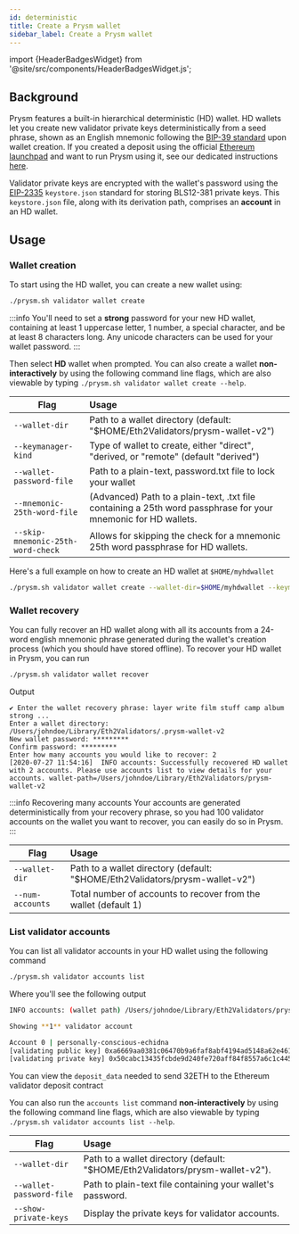 ```yaml
---
id: deterministic
title: Create a Prysm wallet
sidebar_label: Create a Prysm wallet
---
```


import {HeaderBadgesWidget} from '@site/src/components/HeaderBadgesWidget.js';

<HeaderBadgesWidget />

## Background

Prysm features a built-in hierarchical deterministic (HD) wallet. HD wallets let you create new validator private keys deterministically from a seed phrase, shown as an English mnemonic following the [BIP-39 standard](https://en.bitcoin.it/wiki/Seed_phrase) upon wallet creation. If you created a deposit using the official [Ethereum launchpad](https://launchpad.ethereum.org/) and want to run Prysm using it, see our dedicated instructions [here](./install/install-with-script).

Validator private keys are encrypted with the wallet's password using the [EIP-2335](https://eips.ethereum.org/EIPS/eip-2335) `keystore.json` standard for storing BLS12-381 private keys. This `keystore.json` file, along with its derivation path, comprises an **account** in an HD wallet.

## Usage

### Wallet creation

To start using the HD wallet, you can create a new wallet using:

```bash
./prysm.sh validator wallet create
```

:::info
You'll need to set a **strong** password for your new HD wallet, containing at least 1 uppercase letter, 1 number, a special character, and be at least 8 characters long. Any unicode characters can be used for your wallet password.
:::

Then select **HD** wallet when prompted. You can also create a wallet **non-interactively** by using the following command line flags, which are also viewable by typing `./prysm.sh validator wallet create --help`.


| Flag                              | Usage                                                                                                          |
|-----------------------------------|:---------------------------------------------------------------------------------------------------------------|
| `--wallet-dir`                    | Path to a wallet directory (default: "$HOME/Eth2Validators/prysm-wallet-v2")                                   |
| `--keymanager-kind`               | Type of wallet to create, either "direct", "derived, or "remote" (default "derived")                           |
| `--wallet-password-file`          | Path to a plain-text, password.txt file to lock your wallet                                                    |
| `--mnemonic-25th-word-file`       | (Advanced) Path to a plain-text, .txt file containing a 25th word passphrase for your mnemonic for HD wallets. |
| `--skip-mnemonic-25th-word-check` | Allows for skipping the check for a mnemonic 25th word passphrase for HD wallets.                              |

Here's a full example on how to create an HD wallet at `$HOME/myhdwallet`

```bash
./prysm.sh validator wallet create --wallet-dir=$HOME/myhdwallet --keymanager-kind=derived --wallet-password-file=password.txt
```

### Wallet recovery

You can fully recover an HD wallet along with all its accounts from a 24-word english mnemonic phrase generated during the wallet's creation process (which you should have stored offline). To recover your HD wallet in Prysm, you can run

```bash
./prysm.sh validator wallet recover
```

Output

```text
✔ Enter the wallet recovery phrase: layer write film stuff camp album strong ...
Enter a wallet directory: /Users/johndoe/Library/Eth2Validators/.prysm-wallet-v2
New wallet password: *********
Confirm password: *********
Enter how many accounts you would like to recover: 2
[2020-07-27 11:54:16]  INFO accounts: Successfully recovered HD wallet with 2 accounts. Please use accounts list to view details for your accounts. wallet-path=/Users/johndoe/Library/Eth2Validators/prysm-wallet-v2
```

:::info Recovering many accounts
Your accounts are generated deterministically from your recovery phrase, so you had 100 validator accounts on the wallet you want to recover, you can easily do so in Prysm.
:::

| Flag             | Usage                                                                        |
|------------------|:-----------------------------------------------------------------------------|
| `--wallet-dir`   | Path to a wallet directory (default: "$HOME/Eth2Validators/prysm-wallet-v2") |
| `--num-accounts` | Total number of accounts to recover from the wallet (default 1)              |

### List validator accounts

You can list all validator accounts in your HD wallet using the following command

```bash
./prysm.sh validator accounts list
```

Where you'll see the following output

```bash
INFO accounts: (wallet path) /Users/johndoe/Library/Eth2Validators/prysm-wallet-v2

Showing **1** validator account

Account 0 | personally-conscious-echidna
[validating public key] 0xa6669aa0381c06470b9a6faf8abf4194ad5148a62e461cbef5a6bc4d292026f58b992c4cf40e50552d301cef19da75b9
[validating private key] 0x50cabc13435fcbde9d240fe720aff84f8557a6c1c445211b904f1a9620668241
```

You can view the `deposit_data` needed to send 32ETH to the Ethereum validator deposit contract 

You can also run the `accounts list` command **non-interactively** by using the following command line flags, which are also viewable by typing `./prysm.sh validator accounts list --help`.

| Flag                     | Usage                                                                         |
|--------------------------|:------------------------------------------------------------------------------|
| `--wallet-dir`           | Path to a wallet directory (default: "$HOME/Eth2Validators/prysm-wallet-v2"). |
| `--wallet-password-file` | Path to plain-text file containing your wallet's password.                    |
| `--show-private-keys`    | Display the private keys for validator accounts.                              |


